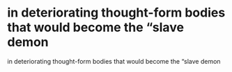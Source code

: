 # in deteriorating thought-form bodies that would become the “slave demon

in deteriorating thought-form bodies that would become the “slave demon